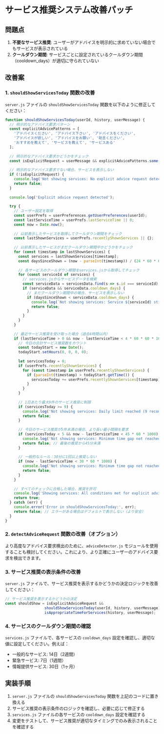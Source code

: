 # サービス推奨システム改善パッチ

## 問題点

1. **不要なサービス推奨**: ユーザーがアドバイスを明示的に求めていない場合でもサービスが表示されている
2. **クールダウン期間**: サービスごとに設定されているクールダウン期間（cooldown_days）が適切に守られていない

## 改善案

### 1. `shouldShowServicesToday` 関数の改善

`server.js` ファイルの `shouldShowServicesToday` 関数を以下のように修正してください：

```javascript
function shouldShowServicesToday(userId, history, userMessage) {
  // 明示的なアドバイス要求パターン
  const explicitAdvicePatterns = [
    'アドバイスください', 'アドバイス下さい', 'アドバイスをください',
    'アドバイスが欲しい', 'アドバイスをお願い', '助言ください',
    'おすすめを教えて', 'サービスを教えて', 'サービスある'
  ];
  
  // 明示的なアドバイス要求かどうかをチェック
  const isExplicitRequest = userMessage && explicitAdvicePatterns.some(pattern => userMessage.includes(pattern));
  
  // 明示的なアドバイス要求でない場合、サービスを表示しない
  if (!isExplicitRequest) {
    console.log('Not showing services: No explicit advice request detected');
    return false;
  }
  
  console.log('Explicit advice request detected');
  
  try {
    // ユーザー設定を取得
    const userPrefs = userPreferences.getUserPreferences(userId);
    const lastServiceTime = userPrefs.lastServiceTime || 0;
    const now = Date.now();
    
    // 以前表示したサービスを取得してクールダウン期間をチェック
    const lastShownServices = userPrefs.recentlyShownServices || {};
    
    // 以前表示したサービスがまだクールダウン期間中かどうかをチェック
    for (const timestamp in lastShownServices) {
      const services = lastShownServices[timestamp];
      const daysSinceShown = (now - parseInt(timestamp)) / (24 * 60 * 60 * 1000);
      
      // 各サービスのクールダウン期間をservices.jsから取得してチェック
      for (const serviceId of services) {
        // services.jsからサービスデータを検索
        const serviceData = servicesData.find(s => s.id === serviceId);
        if (serviceData && serviceData.cooldown_days) {
          // まだクールダウン期間中の場合、サービスを表示しない
          if (daysSinceShown < serviceData.cooldown_days) {
            console.log(`Not showing services: Service ${serviceId} still in cooldown period (${daysSinceShown.toFixed(1)} days of ${serviceData.cooldown_days} days)`);
            return false;
          }
        }
      }
    }
    
    // 最近サービス推奨を受け取った場合（過去4時間以内）
    if (lastServiceTime > 0 && now - lastServiceTime < 4 * 60 * 60 * 1000) {
      // 今日の合計サービス推奨数をカウント
      const todayStart = new Date();
      todayStart.setHours(0, 0, 0, 0);
      
      let servicesToday = 0;
      if (userPrefs.recentlyShownServices) {
        for (const timestamp in userPrefs.recentlyShownServices) {
          if (parseInt(timestamp) > todayStart.getTime()) {
            servicesToday += userPrefs.recentlyShownServices[timestamp].length;
          }
        }
      }
      
      // 1日あたり最大9件のサービス推奨に制限
      if (servicesToday >= 9) {
        console.log('Not showing services: Daily limit reached (9 recommendations)');
        return false;
      }
      
      // 今日のサービス推奨が5件未満の場合、より長い最小間隔を要求
      if (servicesToday < 5 && now - lastServiceTime < 45 * 60 * 1000) {
        console.log('Not showing services: Minimum time gap not reached (45 minutes)');
        return false; // 最後の推奨から45分未満
      }
      
      // 一般的なルール：30分に1回以上推奨しない
      if (now - lastServiceTime < 30 * 60 * 1000) {
        console.log('Not showing services: Minimum time gap not reached (30 minutes)');
        return false;
      }
    }
    
    // すべてのチェックに合格した場合、推奨を許可
    console.log('Showing services: All conditions met for explicit advice request');
    return true;
  } catch (err) {
    console.error('Error in shouldShowServicesToday:', err);
    return false; // エラーがある場合はデフォルトで表示しない（より安全）
  }
}
```

### 2. `detectAdviceRequest` 関数の改善（オプション）

より高度なアドバイス要求検出のために、`adviceDetector.js` モジュールを使用することも検討してください。これにより、より正確にユーザーのアドバイス要求を検出できます。

### 3. サービス推奨の表示条件の改善

`server.js` ファイルで、サービス推奨を表示するかどうかの決定ロジックを改善してください：

```javascript
// サービス推奨を表示するかどうかの決定
const shouldShow = isExplicitAdviceRequest && 
                  shouldShowServicesToday(userId, history, userMessage) && 
                  isAppropriateTimeForServices(history, userMessage);
```

### 4. サービスのクールダウン期間の確認

`services.js` ファイルで、各サービスの `cooldown_days` 設定を確認し、適切な値に設定してください。例えば：

- 一般的なサービス: 14日（2週間）
- 緊急サービス: 7日（1週間）
- 情報提供サービス: 30日（1ヶ月）

## 実装手順

1. `server.js` ファイルの `shouldShowServicesToday` 関数を上記のコードに置き換える
2. サービス推奨の表示条件のロジックを確認し、必要に応じて修正する
3. `services.js` ファイルの各サービスの `cooldown_days` 設定を確認する
4. 変更をテストして、サービス推奨が適切なタイミングでのみ表示されることを確認する 